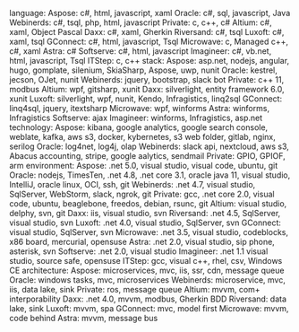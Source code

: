 language: 
	Aspose: c#, html, javascript, xaml
	Oracle: c#, sql, javascript, Java
	Webinerds: c#, tsql, php, html, javascript
	Private: c, c++, c#
	Altium: c#, xaml, Object Pascal
	Daxx: c#, xaml, Gherkin
	Riversand: c#, tsql
	Luxoft: c#, xaml, tsql
	GConnect: c#, html, javascript, Tsql
	Microwave: c, Managed c++, c#, xaml
	Astra: c#
	Softserve: c#, html, javascript
	Imagineer: c#, vb.net, html, javascript, Tsql
	ITStep: c, c++
stack:
	Aspose: asp.net, nodejs, angular, hugo, gomplate, silenium, SkiaSharp, Aspose, uwp, nunit
	Oracle: kestrel, jecson, OJet, nunit
	Webinerds: jquery, bootstrap, slack bot
	Private: c++ 11, modbus
	Altium: wpf, gitsharp, xunit
	Daxx: silverlight, entity framework 6.0, xunit
	Luxoft: silverlight, wpf, nunit, Kendo, Infragistics, linq2sql
	GConnect: linq4sql, jquery, itextsharp
	Microwave: wpf, winforms
	Astra: winforms, Infragistics
	Softserve: ajax
	Imagineer: winforms, Infragistics, asp.net
technology:
	Aspose: kibana, google analytics, google search console, weblate, kafka, aws s3, docker, kybernetes, s3 web folder, gitlab, nginx, serilog
	Oracle: log4net, log4j, olap
	Webinerds: slack api, nextcloud, aws s3, Abacus accounting, stripe, google aalytics, sendmail
	Private: GPIO, GPIOF, arm
environment:
	Aspose: .net 5.0, visual studio, visual code, ubuntu, git
	Oracle: nodejs, TimesTen, .net 4.8, .net core 3.1, oracle java 11, visual studio, IntelliJ, oracle linux, OCI, ssh, git
	Webinerds: .net 4.7, visual studio, SqlServer, WebStorm, slack, ngrok, git
	Private: gcc, .net core 2.0, visual code, ubuntu, beaglebone, freedos, debian, rsunc, git
	Altium: visual studio, delphy, svn, git
	Daxx: iis, visual studio, svn
	Riversand: .net 4.5, SqlServer, visual studio, svn
	Luxoft: .net 4.0, visual studio, SqlServer, svn
	GConnect: visual studio, SqlServer, svn
	Microwave: .net 3.5, visual studio, codeblocks, x86 board, mercurial, opensuse
	Astra: .net 2.0, visual studio, sip phone, asterisk, svn
	Softserve: .net 2.0, visual studio
	Imagineer: .net 1.1 visual studio, source safe, opensuse
	ITStep: gcc, visual c++, rhel, csv, Windows CE
architecture:
	Aspose: microservices, mvc, iis, ssr, cdn, message queue
	Oracle: windows tasks, mvc, microservices
	Webinerds: microservice, mvc, iis, data lake, sink
	Private: ros, message queue
	Altium: mvvm, com+ interporability
	Daxx: .net 4.0, mvvm, modbus, Gherkin BDD
	Riversand: data lake, sink
	Luxoft: mvvm, spa
	GConnect: mvc, model first
	Microwave: mvvm, code behind
	Astra: mvvm, message bus